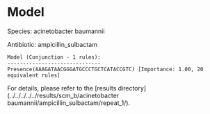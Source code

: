
# Model

Species: acinetobacter baumannii

Antibiotic: ampicillin_sulbactam

```
Model (Conjunction - 1 rules):
------------------------------
Presence(AAAGATAACGGGATGCCCTGCTCATACCGTC) [Importance: 1.00, 20 equivalent rules]

```

For details, please refer to the [results directory](../../../../../results/scm_b/acinetobacter baumannii/ampicillin_sulbactam/repeat_1/).


